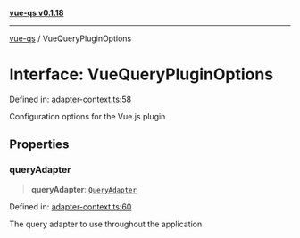 [**vue-qs v0.1.18**](../README.md)

***

[vue-qs](../README.md) / VueQueryPluginOptions

# Interface: VueQueryPluginOptions

Defined in: [adapter-context.ts:58](https://github.com/iamsomraj/vue-qs/blob/bdb41c8152865a4fb600c24be642289b5d115cbf/src/adapter-context.ts#L58)

Configuration options for the Vue.js plugin

## Properties

### queryAdapter

> **queryAdapter**: [`QueryAdapter`](../type-aliases/QueryAdapter.md)

Defined in: [adapter-context.ts:60](https://github.com/iamsomraj/vue-qs/blob/bdb41c8152865a4fb600c24be642289b5d115cbf/src/adapter-context.ts#L60)

The query adapter to use throughout the application
